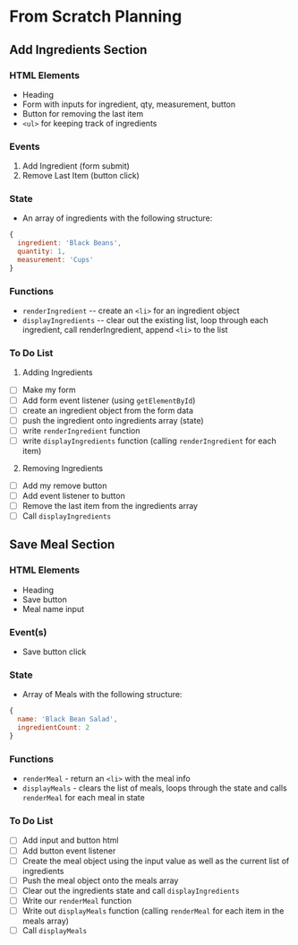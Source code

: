 # From Scratch Planning

## Add Ingredients Section

### HTML Elements

-   Heading
-   Form with inputs for ingredient, qty, measurement, button
-   Button for removing the last item
-   `<ul>` for keeping track of ingredients

### Events

1. Add Ingredient (form submit)
2. Remove Last Item (button click)

### State

-   An array of ingredients with the following structure:

```js
{
  ingredient: 'Black Beans',
  quantity: 1,
  measurement: 'Cups'
}
```

### Functions

-   `renderIngredient` -- create an `<li>` for an ingredient object
-   `displayIngredients` -- clear out the existing list, loop through each ingredient, call renderIngredient, append `<li>` to the list

### To Do List

1. Adding Ingredients

-   [ ] Make my form
-   [ ] Add form event listener (using `getElementById`)
-   [ ] create an ingredient object from the form data
-   [ ] push the ingredient onto ingredients array (state)
-   [ ] write `renderIngredient` function
-   [ ] write `displayIngredients` function (calling `renderIngredient` for each item)

2. Removing Ingredients

-   [ ] Add my remove button
-   [ ] Add event listener to button
-   [ ] Remove the last item from the ingredients array
-   [ ] Call `displayIngredients`

## Save Meal Section

### HTML Elements

-   Heading
-   Save button
-   Meal name input

### Event(s)

-   Save button click

### State

-   Array of Meals with the following structure:

```js
{
  name: 'Black Bean Salad',
  ingredientCount: 2
}
```

### Functions

-   `renderMeal` - return an `<li>` with the meal info
-   `displayMeals` - clears the list of meals, loops through the state and calls `renderMeal` for each meal in state

### To Do List

-   [ ] Add input and button html
-   [ ] Add button event listener
-   [ ] Create the meal object using the input value as well as the current list of ingredients
-   [ ] Push the meal object onto the meals array
-   [ ] Clear out the ingredients state and call `displayIngredients`
-   [ ] Write our `renderMeal` function
-   [ ] Write out `displayMeals` function (calling `renderMeal` for each item in the meals array)
-   [ ] Call `displayMeals`
